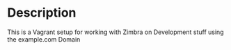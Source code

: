 # Description
This is a Vagrant setup for working with Zimbra on Development stuff using the example.com Domain